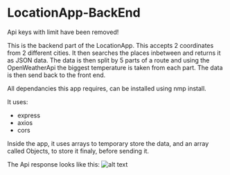 # LocationApp-BackEnd

Api keys with limit have been removed!

This is the backend part of the LocationApp. This accepts 2 coordinates from 2 different cities. It then searches the places inbetween and returns it as JSON data. The data is then split by 5 parts of a route and using the OpenWeatherApi the biggest temperature is taken from each part. The data is then send back to the front end. 

All dependancies this app requires, can be installed using nmp install.

It uses:
- express
- axios
- cors

Inside the app, it uses arrays to temporary store the data, and an array called Objects, to store it finaly, before sending it.

The Api response looks like this: 
![alt text](https://github.com/fpv-life/LocationApp-BackEnd/blob/master/Pictures/slika%20api%20requesta.PNG)
